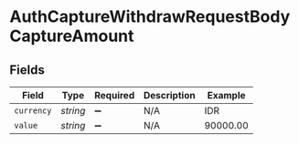 # AuthCaptureWithdrawRequestBodyCaptureAmount


## Fields

| Field              | Type               | Required           | Description        | Example            |
| ------------------ | ------------------ | ------------------ | ------------------ | ------------------ |
| `currency`         | *string*           | :heavy_minus_sign: | N/A                | IDR                |
| `value`            | *string*           | :heavy_minus_sign: | N/A                | 90000.00           |